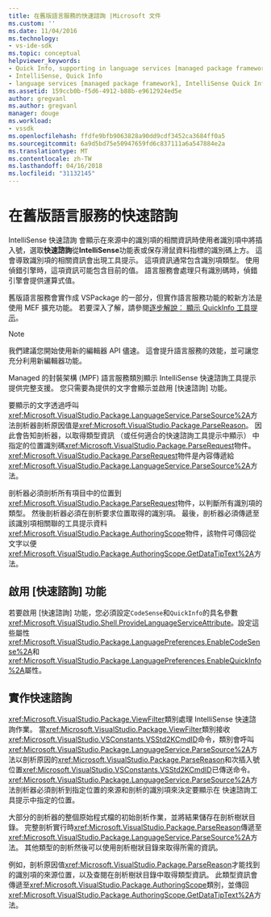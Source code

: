 ```yaml
---
title: 在舊版語言服務的快速諮詢 |Microsoft 文件
ms.custom: ''
ms.date: 11/04/2016
ms.technology:
- vs-ide-sdk
ms.topic: conceptual
helpviewer_keywords:
- Quick Info, supporting in language services [managed package framework]
- IntelliSense, Quick Info
- language services [managed package framework], IntelliSense Quick Info
ms.assetid: 159ccb0b-f5d6-4912-b88b-e9612924ed5e
author: gregvanl
ms.author: gregvanl
manager: douge
ms.workload:
- vssdk
ms.openlocfilehash: ffdfe9bfb9063828a90dd9cdf3452ca3684ff0a5
ms.sourcegitcommit: 6a9d5bd75e50947659fd6c837111a6a547884e2a
ms.translationtype: MT
ms.contentlocale: zh-TW
ms.lasthandoff: 04/16/2018
ms.locfileid: "31132145"
---
```

# <a name="quick-info-in-a-legacy-language-service"></a>在舊版語言服務的快速諮詢
IntelliSense 快速諮詢 會顯示在來源中的識別項的相關資訊時使用者識別項中將插入號，選取**快速諮詢**從**IntelliSense**功能表或保存滑鼠資料指標的識別碼上方。 這會導致識別項的相關資訊會出現工具提示。 這項資訊通常包含識別項類型。 使用偵錯引擎時，這項資訊可能包含目前的值。 語言服務會處理只有識別碼時，偵錯引擎會提供運算式值。  
  
 舊版語言服務會實作成 VSPackage 的一部分，但實作語言服務功能的較新方法是使用 MEF 擴充功能。 若要深入了解，請參閱[逐步解說： 顯示 QuickInfo 工具提示](../../extensibility/walkthrough-displaying-quickinfo-tooltips.md)。  
  
> [!NOTE]
>  我們建議您開始使用新的編輯器 API 儘速。 這會提升語言服務的效能，並可讓您充分利用新編輯器功能。  
  
 Managed 的封裝架構 (MPF) 語言服務類別顯示 IntelliSense 快速諮詢工具提示提供完整支援。 您只需要為提供的文字會顯示並啟用 [快速諮詢] 功能。  
  
 要顯示的文字透過呼叫<xref:Microsoft.VisualStudio.Package.LanguageService.ParseSource%2A>方法剖析器剖析原因值是<xref:Microsoft.VisualStudio.Package.ParseReason>。 因此會告知剖析器，以取得類型資訊 （或任何適合的快速諮詢工具提示中顯示） 中指定的位置識別碼<xref:Microsoft.VisualStudio.Package.ParseRequest>物件。 <xref:Microsoft.VisualStudio.Package.ParseRequest>物件是內容傳遞給<xref:Microsoft.VisualStudio.Package.LanguageService.ParseSource%2A>方法。  
  
 剖析器必須剖析所有項目中的位置到<xref:Microsoft.VisualStudio.Package.ParseRequest>物件，以判斷所有識別項的類型。 然後剖析器必須在剖析要求位置取得的識別項。 最後，剖析器必須傳遞至該識別項相關聯的工具提示資料<xref:Microsoft.VisualStudio.Package.AuthoringScope>物件，該物件可傳回從文字以便<xref:Microsoft.VisualStudio.Package.AuthoringScope.GetDataTipText%2A>方法。  
  
## <a name="enabling-the-quick-info-feature"></a>啟用 [快速諮詢] 功能  
 若要啟用 [快速諮詢] 功能，您必須設定`CodeSense`和`QuickInfo`的具名參數<xref:Microsoft.VisualStudio.Shell.ProvideLanguageServiceAttribute>。設定這些屬性<xref:Microsoft.VisualStudio.Package.LanguagePreferences.EnableCodeSense%2A>和<xref:Microsoft.VisualStudio.Package.LanguagePreferences.EnableQuickInfo%2A>屬性。  
  
## <a name="implementing-the-quick-info-feature"></a>實作快速諮詢  
 <xref:Microsoft.VisualStudio.Package.ViewFilter>類別處理 IntelliSense 快速諮詢作業。 當<xref:Microsoft.VisualStudio.Package.ViewFilter>類別接收<xref:Microsoft.VisualStudio.VSConstants.VSStd2KCmdID>命令，類別會呼叫<xref:Microsoft.VisualStudio.Package.LanguageService.ParseSource%2A>方法以剖析原因的<xref:Microsoft.VisualStudio.Package.ParseReason>和次插入號位置<xref:Microsoft.VisualStudio.VSConstants.VSStd2KCmdID>已傳送命令。 <xref:Microsoft.VisualStudio.Package.LanguageService.ParseSource%2A>方法剖析器必須剖析到指定位置的來源和剖析的識別項來決定要顯示在 快速諮詢工具提示中指定的位置。  
  
 大部分的剖析器的整個原始程式檔的初始剖析作業，並將結果儲存在剖析樹狀目錄。 完整剖析實行時<xref:Microsoft.VisualStudio.Package.ParseReason>傳遞至<xref:Microsoft.VisualStudio.Package.LanguageService.ParseSource%2A>方法。 其他類型的剖析然後可以使用剖析樹狀目錄來取得所需的資訊。  
  
 例如，剖析原因值<xref:Microsoft.VisualStudio.Package.ParseReason>才能找到的識別項的來源位置，以及查閱在剖析樹狀目錄中取得類型資訊。 此類型資訊會傳遞至<xref:Microsoft.VisualStudio.Package.AuthoringScope>類別，並傳回<xref:Microsoft.VisualStudio.Package.AuthoringScope.GetDataTipText%2A>方法。